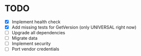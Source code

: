 # TODO

- [X] Implement health check
- [X] Add missing tests for GetVersion (only UNIVERSAL right now)
- [ ] Upgrade all dependencies
- [ ] Migrate data
- [ ] Implement security
- [ ] Port vendor credentials

